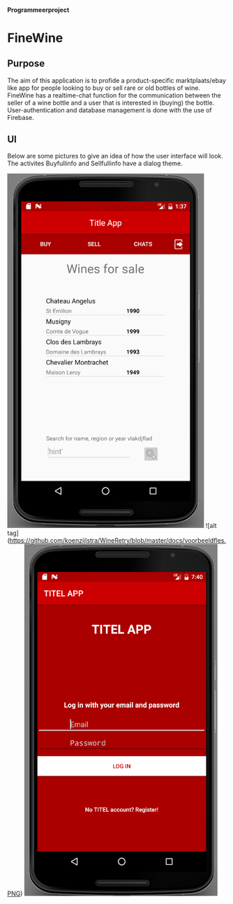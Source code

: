 #### Programmeerproject
# FineWine

## Purpose
The aim of this application is to profide a product-specific marktplaats/ebay like app for people looking to buy or sell rare or old bottles of wine. FineWine has a realtime-chat function for the communication between the seller of a wine bottle and a user that is interested in (buying) the bottle. User-authentication and database management is done with the use of Firebase.

## UI
Below are some pictures to give an idea of how the user interface will look. The activites Buyfullinfo and Sellfullinfo have a dialog theme.

![alt tag](https://github.com/koenzijlstra/WineRetry/blob/master/docs/For%20sale%2C%20dinsdagmiddag%2017.PNG)
![alt tag] (https://github.com/koenzijlstra/WineRetry/blob/master/docs/voorbeeldfles.PNG)
![alt tag](https://github.com/koenzijlstra/WineRetry/blob/master/docs/loginvrijdag.PNG)




